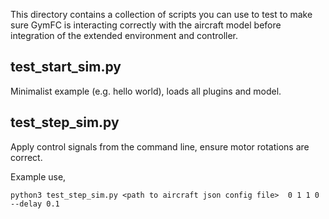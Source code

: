 This directory contains a collection of scripts you can use to test to make sure GymFC is
interacting correctly with the aircraft model before integration of the
extended environment and controller. 


## test_start_sim.py
Minimalist example (e.g. hello world), loads all plugins and model.

## test_step_sim.py
Apply control signals from the command line, ensure motor rotations are
correct.

Example use,
```
python3 test_step_sim.py <path to aircraft json config file>  0 1 1 0 --delay 0.1
```
